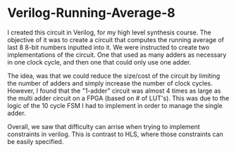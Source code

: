 # Verilog-Running-Average-8

I created this circuit in Verilog, for my high level synthesis course. The objective of it was to create a circuit that computes the running average of last 8 8-bit numbers inputted into it. We were instructed to create two implementations of the circuit. One that used as many adders as necessary in one clock cycle, and then one that could only use one adder.

The idea, was that we could reduce the size/cost of the circuit by limiting the number of adders and simply increase the number of clock cycles. However, I found that the "1-adder" circuit was almost 4 times as large as the multi adder circuit on a FPGA (based on # of LUT's). This was due to the logic of the 10 cycle FSM I had to implement in order to manage the single adder.

Overall, we saw that difficulty can arrise when trying to implement constraints in verilog. This is contrast to HLS, where those constraints can be easily specified.
